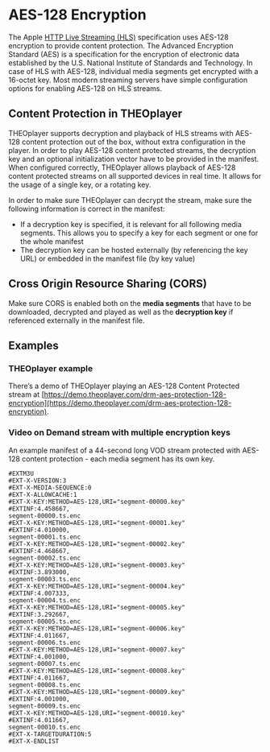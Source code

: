 # AES-128 Encryption

The Apple [HTTP Live Streaming (HLS)](../../knowledge-base/04-streaming/01-http-live-streaming.md) specification uses AES-128 encryption to provide content protection. The Advanced Encryption Standard (AES) is a specification for the encryption of electronic data established by the U.S. National Institute of Standards and Technology. In case of HLS with AES-128, individual media segments get encrypted with a 16-octet key. Most modern streaming servers have simple configuration options for enabling AES-128 on HLS streams.

## Content Protection in THEOplayer

THEOplayer supports decryption and playback of HLS streams with AES-128 content protection out of the box, without extra configuration in the player. In order to play AES-128 content protected streams, the decryption key and an optional initialization vector have to be provided in the manifest. When configured correctly, THEOplayer allows playback of AES-128 content protected streams on all supported devices in real time. It allows for the usage of a single key, or a rotating key.

In order to make sure THEOplayer can decrypt the stream, make sure the following information is correct in the manifest:

- If a decryption key is specified, it is relevant for all following media segments. This allows you to specify a key for each segment or one for the whole manifest
- The decryption key can be hosted externally (by referencing the key URL) or embedded in the manifest file (by key value)

## Cross Origin Resource Sharing (CORS)

Make sure CORS is enabled both on the **media segments** that have to be downloaded, decrypted and played as well as the **decryption key** if referenced externally in the manifest file.

## Examples

### THEOplayer example

There’s a demo of THEOplayer playing an AES-128 Content Protected stream at [https://demo.theoplayer.com/drm-aes-protection-128-encryption](https://demo.theoplayer.com/drm-aes-protection-128-encryption).

### Video on Demand stream with multiple encryption keys

An example manifest of a 44-second long VOD stream protected with AES-128 content protection - each media segment has its own key.

```text
#EXTM3U
#EXT-X-VERSION:3
#EXT-X-MEDIA-SEQUENCE:0
#EXT-X-ALLOWCACHE:1
#EXT-X-KEY:METHOD=AES-128,URI="segment-00000.key"
#EXTINF:4.458667,
segment-00000.ts.enc
#EXT-X-KEY:METHOD=AES-128,URI="segment-00001.key"
#EXTINF:4.010000,
segment-00001.ts.enc
#EXT-X-KEY:METHOD=AES-128,URI="segment-00002.key"
#EXTINF:4.468667,
segment-00002.ts.enc
#EXT-X-KEY:METHOD=AES-128,URI="segment-00003.key"
#EXTINF:3.893000,
segment-00003.ts.enc
#EXT-X-KEY:METHOD=AES-128,URI="segment-00004.key"
#EXTINF:4.007333,
segment-00004.ts.enc
#EXT-X-KEY:METHOD=AES-128,URI="segment-00005.key"
#EXTINF:3.292667,
segment-00005.ts.enc
#EXT-X-KEY:METHOD=AES-128,URI="segment-00006.key"
#EXTINF:4.011667,
segment-00006.ts.enc
#EXT-X-KEY:METHOD=AES-128,URI="segment-00007.key"
#EXTINF:4.001000,
segment-00007.ts.enc
#EXT-X-KEY:METHOD=AES-128,URI="segment-00008.key"
#EXTINF:4.011667,
segment-00008.ts.enc
#EXT-X-KEY:METHOD=AES-128,URI="segment-00009.key"
#EXTINF:4.001000,
segment-00009.ts.enc
#EXT-X-KEY:METHOD=AES-128,URI="segment-00010.key"
#EXTINF:4.011667,
segment-00010.ts.enc
#EXT-X-TARGETDURATION:5
#EXT-X-ENDLIST
```

